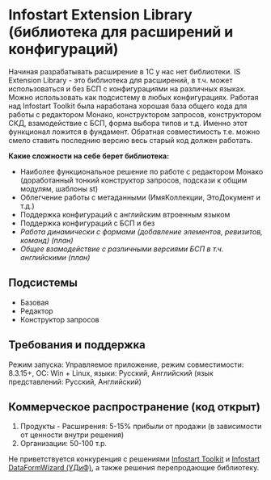 # Infostart Extension Library (библиотека для расширений и конфигураций)
Начиная разрабатывать расширение в 1С у нас нет библиотеки. IS Extension Library - это библиотека для расширений, в т.ч. может использоваться
и без БСП с конфигурациями на различных языках. Можно использовать как подсистему в любых конфигурациях.
Работая над Infostart Toolkit была наработана хорошая база общего кода для работы с редактором Монако, конструктором запросов, конструктором СКД,
взамодействие с БСП, форма выбора типов и т.д. Именно этот функционал ложится в фундамент.
Обратная совместимость т.е. можно смело ставить последнию версию весь старый код должен работать.

**Какие сложности на себе берет библиотека:**
* Наиболее функциональное решение по работе с редактором Монако (доработанный тонкий конструктор запросов, подскази к общим модулям, шаблоны st)
* Облегчение работы с метаданными (ИмяКоллекции, ЭтоДокумент и т.д.)
* Поддержка конфигураций с английским втроенным языком
* Поддержка конфигураций с БСП и без
* _Работа динамически с формами (добавление элементов, ревизитов, команд) (план)_
* _Общее взамодействие с различными версиями БСП в т.ч. английскими (план)_

## Подсистемы
* Базовая
* Редактор
* Конструктор запросов

## Требования и поддержка
Режим запуска: Управляемое приложение, режим совместимости: 8.3.15+,
ОС: Win + Linux, языки: Русский, Английский (язык представлений: Русский, Английский)

## Коммерческое распространение (код открыт)
1. Продукты - Расширения: 5-15% прибыли от продажи (в зависимости от ценности внутри решения)
2. Организации: 50-100 т.р.

Не приветствуется конкуренция с решениями [Infostart Toolkit](https://infostart.ru/marketplace/toolkit/)
и [Infostart DataFormWizard (УДиФ)](https://infostart.ru/marketplace/udif/), а также решения перепродающие библиотеку.
